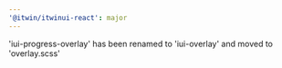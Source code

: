 ```yaml
---
'@itwin/itwinui-react': major
---
```


'iui-progress-overlay' has been renamed to 'iui-overlay' and moved to 'overlay.scss'
